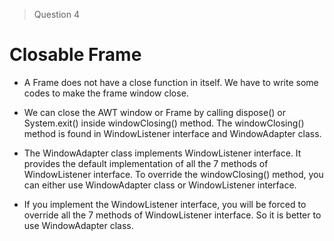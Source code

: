 > Question 4

# Closable Frame

- A Frame does not have a close function in itself. We have to write some codes to make the frame window close.

- We can close the AWT window or Frame by calling dispose() or System.exit() inside windowClosing() method. The windowClosing() method is found in WindowListener interface and WindowAdapter class.

- The WindowAdapter class implements WindowListener interface. It provides the default implementation of all the 7 methods of WindowListener interface. To override the windowClosing() method, you can either use WindowAdapter class or WindowListener interface.

- If you implement the WindowListener interface, you will be forced to override all the 7 methods of WindowListener interface. So it is better to use WindowAdapter class.